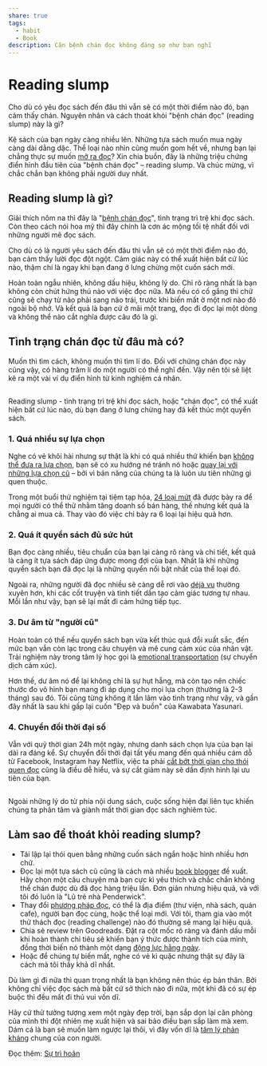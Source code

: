```yaml
---
share: true
tags:
  - habit
  - Book
description: Căn bệnh chán đọc không đáng sợ như bạn nghĩ
---
```


# Reading slump
Cho dù có yêu đọc sách đến đâu thì vẫn sẽ có một thời điểm nào đó, bạn cảm thấy chán. Nguyên nhân và cách thoát khỏi "bệnh chán đọc" (reading slump) này là gì?


Kệ sách của bạn ngày càng nhiều lên. Những tựa sách muốn mua ngày càng dài dằng dặc. Thể loại nào nhìn cũng muốn gom hết về, nhưng bạn lại chẳng thực sự muốn [mở ra đọc](https://vietcetera.com/vn/lam-sao-de-hinh-thanh-thoi-quen-doc-sach)? Xin chia buồn, đây là những triệu chứng điển hình đầu tiên của "bệnh chán đọc" – reading slump. Và chúc mừng, vì chắc chắn bạn không phải người duy nhất.

## Reading slump là gì?

Giải thích nôm na thì đây là "[bệnh chán đọc](https://www.urbandictionary.com/define.php?term=reading%20slump)", tình trạng trì trệ khi đọc sách. Còn theo cách nói hoa mỹ thì đây chính là cơn ác mộng tồi tệ nhất đối với những người mê đọc sách.

Cho dù có là người yêu sách đến đâu thì vẫn sẽ có một thời điểm nào đó, bạn cảm thấy lười đọc đột ngột. Cảm giác này có thể xuất hiện bất cứ lúc nào, thậm chí là ngay khi bạn đang ở lưng chừng một cuốn sách mới.

Hoàn toàn ngẫu nhiên, không dấu hiệu, không lý do. Chỉ rõ ràng nhất là bạn không còn chút hứng thú nào với việc đọc nữa. Mà nếu có cố gắng thì chữ cũng sẽ chạy từ não phải sang não trái, trước khi biến mất ở một nơi nào đó ngoài bộ nhớ. Và kết quả là bạn cứ ở mãi một trang, đọc đi đọc lại một dòng và không thể nào cắt nghĩa được câu đó là gì.

## Tình trạng chán đọc từ đâu mà có?

Muốn thì tìm cách, không muốn thì tìm lí do. Đối với chứng chán đọc này cũng vậy, có hàng trăm lí do một người có thể nghĩ đến. Vậy nên tôi sẽ liệt kê ra một vài ví dụ điển hình từ kinh nghiệm cá nhân.

![Reading slump 1](data:image/gif;base64,R0lGODlhAQABAAAAACH5BAEKAAEALAAAAAABAAEAAAICTAEAOw== "Reading slump - tình trạng trì trệ khi đọc sách hoặc chán đọc có thể xuất hiện bất cứ lúc nào dù bạn đang ở lưng chừng hay đã kết thúc một quyển sách")

Reading slump - tình trạng trì trệ khi đọc sách, hoặc "chán đọc", có thể xuất hiện bất cứ lúc nào, dù bạn đang ở lưng chừng hay đã kết thúc một quyển sách.

### 1. Quá nhiều sự lựa chọn

Nghe có vẻ khôi hài nhưng sự thật là khi có quá nhiều thứ khiến bạn [không thể đưa ra lựa chọn](https://vietcetera.com/vn/2-cam-bay-tam-ly-thuong-gap-va-cach-khac-phuc), bạn sẽ có xu hướng né tránh nó hoặc [quay lại với những lựa chọn cũ](https://vietcetera.com/vn/vi-sao-ta-xem-lai-phim-cu-ma-khong-bao-gio-chan) – bởi vì bản năng của chúng ta là luôn ưu tiên những gì quen thuộc.

Trong một buổi thử nghiệm tại tiệm tạp hóa, [24 loại mứt](https://www.businessinsider.com/why-too-much-choice-is-bad-2018-10) đã được bày ra để mọi người có thể thử nhằm tăng doanh số bán hàng, thế nhưng kết quả là chẳng ai mua cả. Thay vào đó việc chỉ bày ra 6 loại lại hiệu quả hơn.

### 2. Quá ít quyển sách đủ sức hút

Bạn đọc càng nhiều, tiêu chuẩn của bạn lại càng rõ ràng và chi tiết, kết quả là càng ít tựa sách đáp ứng được mong đợi của bạn. Nhất là khi những quyển sách bạn đã đọc lại là những quyển nổi bật nhất của thể loại đó.

Ngoài ra, những người đã đọc nhiều sẽ càng dễ rơi vào [déjà vu](https://vietcetera.com/vn/bo-nao-deja-vu-lay-nhung-canh-tuong-quen-thuoc-do-tu-dau) thường xuyên hơn, khi các cốt truyện và tình tiết dần tạo cảm giác tương tự nhau. Mỗi lần như vậy, bạn sẽ lại mất đi cảm hứng tiếp tục.

### 3. Dư âm từ "người cũ"

Hoàn toàn có thể nếu quyển sách bạn vừa kết thúc quá đỗi xuất sắc, đến mức bạn vẫn còn lạc trong câu chuyện và mê cung cảm xúc của nhân vật. Trải nghiệm này trong tâm lý học gọi là [emotional transportation](https://bookriot.com/psychology-of-a-book-hangover/) (sự chuyển dịch cảm xúc).

Hơn thế, dư âm nó để lại không chỉ là sự hụt hẫng, mà còn tạo nên chiếc thước đo vô hình bạn mang đi áp dụng cho mọi lựa chọn (thường là 2-3 tháng) sau đó. Tôi cũng từng không ít lần lâm vào tình trạng như vậy, và gần đây nhất là sau khi gấp lại cuốn "Đẹp và buồn" của Kawabata Yasunari.

### 4. Chuyển đổi thời đại số

Vẫn với quỹ thời gian 24h một ngày, nhưng danh sách chọn lựa của bạn lại dài ra đáng kể. Sự chuyển đổi thời đại tất yếu mang đến quá nhiều cám dỗ từ Facebook, Instagram hay Netflix, việc ta phải [cắt bớt thời gian cho thói quen đọc](https://vietcetera.com/vn/co-that-la-ta-qua-ban-ron-de-doc) cũng là điều dễ hiểu, và sự cắt giảm này sẽ dần định hình lại ưu tiên của bạn.

![Reading slump 2](data:image/gif;base64,R0lGODlhAQABAAAAACH5BAEKAAEALAAAAAABAAEAAAICTAEAOw== "Ngoài những lý do từ phía nội dung sách cuộc sống hiện đại liên tục khiến chúng ta phân tâm và giành mất thời gian đọc sách nghiêm túc")

Ngoài những lý do từ phía nội dung sách, cuộc sống hiện đại liên tục khiến chúng ta phân tâm và giành mất thời gian đọc sách nghiêm túc.

## Làm sao để thoát khỏi reading slump?

- Tái lập lại thói quen bằng những cuốn sách ngắn hoặc hình nhiều hơn chữ.
- Đọc lại một tựa sách cũ cũng là cách mà nhiều [book blogger](https://www.bustle.com/p/how-can-you-beat-a-book-slump-9-literary-professionals-share-their-tips-tricks-16172224) đề xuất. Hãy chọn một câu chuyện mà bạn cực kì yêu thích và chắc chắn không thể chán được dù đã đọc hàng triệu lần. Đơn giản nhưng hiệu quả, và với tôi đó luôn là "Lũ trẻ nhà Penderwick".
- Thay đổi [phương pháp đọc](https://www.penguin.co.uk/articles/2019/jul/how-to-get-out-of-a-reading-slump.html), có thể là địa điểm (thư viện, nhà sách, quán cafe), người bạn đọc cùng, hoặc thể loại mới. Với tôi, tham gia vào một thử thách đọc (reading challenge) nào đó thường sẽ mang lại hiệu quả.
- Chia sẻ review trên Goodreads. Đặt ra cột mốc rõ ràng và đánh dấu mỗi khi hoàn thành chỉ tiêu sẽ khiến bạn ý thức được thành tích của mình, đồng thời biến nó thành một dạng [động lực hằng ngày](https://vietcetera.com/vn/dung-tim-them-dong-luc-nua-dieu-ban-can-la-xay-dung-thoi-quen).
- Hoặc để chúng tự biến mất, nghe có vẻ kì quặc nhưng thật sự đây là cách mà tôi thấy khả dĩ nhất.

Dù làm gì đi nữa thì quan trọng nhất là bạn không nên thúc ép bản thân. Bởi không chỉ việc đọc sách mà bất cứ sở thích nào đi nữa, một khi đã có sự ép buộc thì đều mất đi thú vui vốn dĩ.

Hãy cứ thử tưởng tượng xem một ngày đẹp trời, bạn sắp dọn lại căn phòng của mình thì đột nhiên mẹ xuất hiện và sai bảo điều bạn sắp làm mà xem. Dám cá là bạn sẽ muốn làm ngược lại thôi, vì đây vốn dĩ là [tâm lý phản kháng](https://vietcetera.com/vn/vi-sao-ta-khong-thich-nguoi-khac-bao-minh-phai-lam-gi) chung của con người.

Đọc thêm: [Sự trì hoãn](./S%E1%BB%B1%20tr%C3%AC%20ho%C3%A3n.md)